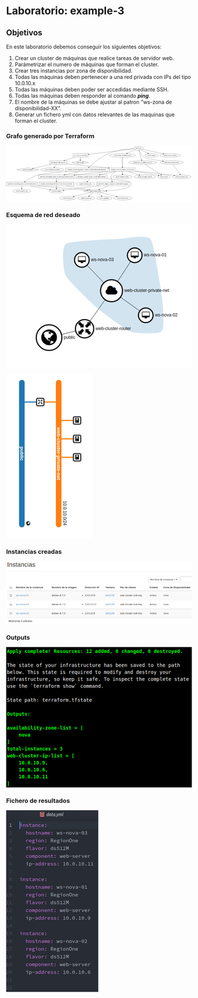 # Laboratorio: example-3

## Objetivos
En este laboratorio debemos conseguir los siguientes objetivos:

1. Crear un cluster de máquinas que realice tareas de servidor web.
2. Parámetrizar el numero de máquinas que forman el cluster.
3. Crear tres instancias por zona de disponibilidad.
4. Todas las máquinas deben pertenecer a una red privada con IPs del tipo 10.0.10.x
5. Todas las máquinas deben poder ser accedidas mediante SSH.
6. Todas las máquinas deben responder al comando ***ping***.
7. El nombre de la máquinas se debe ajustar al patron "ws-zona de disponibilidad-XX".
8. Generar un fichero yml con datos relevantes de las maquinas que forman el cluster.

### Grafo generado por Terraform
![](./images/example3-graph.png)

### Esquema de red deseado
![](./images/example3-esquema.png)

![](./images/example3-topologia-red.png)

### Instancias creadas
![](./images/example3-instancias.png)

### Outputs
![](./images/example3-outputs.png)

### Fichero de resultados
![](./images/example3-data.png)
